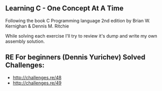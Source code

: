 ## Learning C - One Concept At A Time

Following the book C Programming language 2nd edition by Brian W. Kernighan & Dennis M. Ritchie

While solving each exercise I'll try to review it's dump and write my own assembly solution.

## RE For beginners (Dennis Yurichev) Solved Challenges:

+ http://challenges.re/48
+ http://challenges.re/49